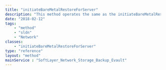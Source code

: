 ```yaml
---
title: "initiateBareMetalRestoreForServer"
description: "This method operates the same as the initiateBareMetalRestore() method.  However, using this method, the Bare Metal Restore can be initiated on any Windows server under the account. "
date: "2018-02-12"
tags:
    - "method"
    - "sldn"
    - "Network"
classes:
    - "initiateBareMetalRestoreForServer"
type: "reference"
layout: "method"
mainService : "SoftLayer_Network_Storage_Backup_Evault"
---
```

